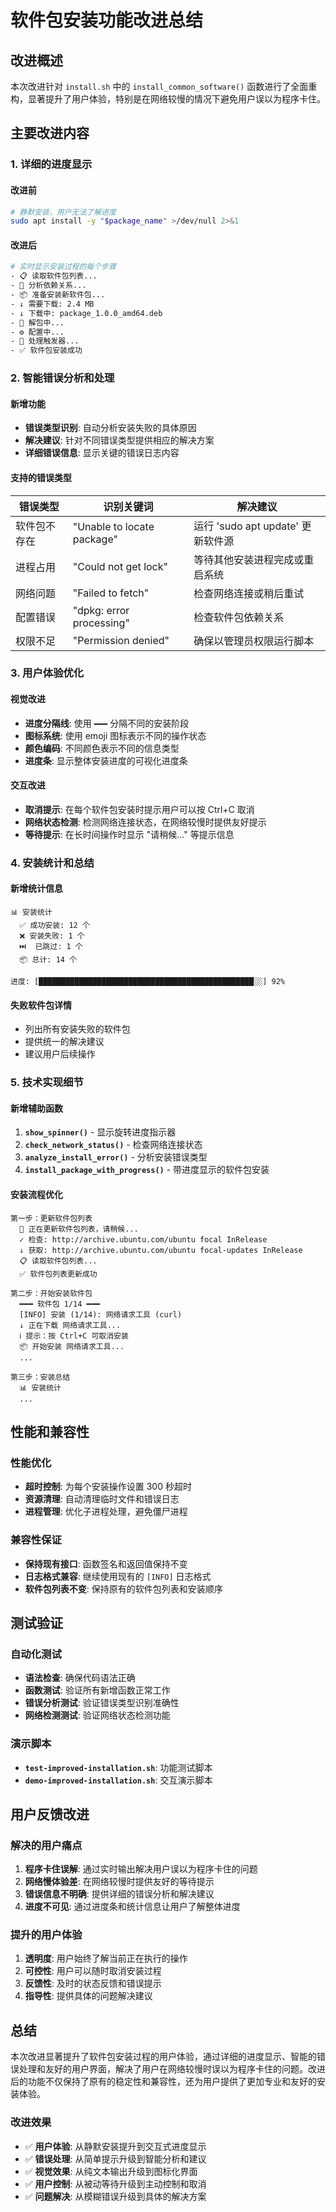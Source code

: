 # 软件包安装功能改进总结

## 改进概述

本次改进针对 `install.sh` 中的 `install_common_software()` 函数进行了全面重构，显著提升了用户体验，特别是在网络较慢的情况下避免用户误以为程序卡住。

## 主要改进内容

### 1. **详细的进度显示**

#### 改进前
```bash
# 静默安装，用户无法了解进度
sudo apt install -y "$package_name" >/dev/null 2>&1
```

#### 改进后
```bash
# 实时显示安装过程的每个步骤
- 📋 读取软件包列表...
- 🔗 分析依赖关系...
- 📦 准备安装新软件包...
- ↓ 需要下载: 2.4 MB
- ↓ 下载中: package_1.0.0_amd64.deb
- 📂 解包中...
- ⚙ 配置中...
- 🔄 处理触发器...
- ✅ 软件包安装成功
```

### 2. **智能错误分析和处理**

#### 新增功能
- **错误类型识别**: 自动分析安装失败的具体原因
- **解决建议**: 针对不同错误类型提供相应的解决方案
- **详细错误信息**: 显示关键的错误日志内容

#### 支持的错误类型
| 错误类型 | 识别关键词 | 解决建议 |
|---------|-----------|----------|
| 软件包不存在 | "Unable to locate package" | 运行 'sudo apt update' 更新软件源 |
| 进程占用 | "Could not get lock" | 等待其他安装进程完成或重启系统 |
| 网络问题 | "Failed to fetch" | 检查网络连接或稍后重试 |
| 配置错误 | "dpkg: error processing" | 检查软件包依赖关系 |
| 权限不足 | "Permission denied" | 确保以管理员权限运行脚本 |

### 3. **用户体验优化**

#### 视觉改进
- **进度分隔线**: 使用 `━━━` 分隔不同的安装阶段
- **图标系统**: 使用 emoji 图标表示不同的操作状态
- **颜色编码**: 不同颜色表示不同的信息类型
- **进度条**: 显示整体安装进度的可视化进度条

#### 交互改进
- **取消提示**: 在每个软件包安装时提示用户可以按 Ctrl+C 取消
- **网络状态检测**: 检测网络连接状态，在网络较慢时提供友好提示
- **等待提示**: 在长时间操作时显示 "请稍候..." 等提示信息

### 4. **安装统计和总结**

#### 新增统计信息
```
📊 安装统计
  ✅ 成功安装: 12 个
  ❌ 安装失败: 1 个
  ⏭️  已跳过: 1 个
  📦 总计: 14 个
  
进度: [████████████████████████████████████████████████░░] 92%
```

#### 失败软件包详情
- 列出所有安装失败的软件包
- 提供统一的解决建议
- 建议用户后续操作

### 5. **技术实现细节**

#### 新增辅助函数
1. **`show_spinner()`** - 显示旋转进度指示器
2. **`check_network_status()`** - 检查网络连接状态
3. **`analyze_install_error()`** - 分析安装错误类型
4. **`install_package_with_progress()`** - 带进度显示的软件包安装

#### 安装流程优化
```
第一步：更新软件包列表
  🔄 正在更新软件包列表，请稍候...
  ✓ 检查: http://archive.ubuntu.com/ubuntu focal InRelease
  ↓ 获取: http://archive.ubuntu.com/ubuntu focal-updates InRelease
  📋 读取软件包列表...
  ✅ 软件包列表更新成功

第二步：开始安装软件包
  ━━━ 软件包 1/14 ━━━
  [INFO] 安装 (1/14): 网络请求工具 (curl)
  ↓ 正在下载 网络请求工具...
  ℹ 提示：按 Ctrl+C 可取消安装
  📦 开始安装 网络请求工具...
  ...

第三步：安装总结
  📊 安装统计
  ...
```

## 性能和兼容性

### 性能优化
- **超时控制**: 为每个安装操作设置 300 秒超时
- **资源清理**: 自动清理临时文件和错误日志
- **进程管理**: 优化子进程处理，避免僵尸进程

### 兼容性保证
- **保持现有接口**: 函数签名和返回值保持不变
- **日志格式兼容**: 继续使用现有的 `[INFO]` 日志格式
- **软件包列表不变**: 保持原有的软件包列表和安装顺序

## 测试验证

### 自动化测试
- **语法检查**: 确保代码语法正确
- **函数测试**: 验证所有新增函数正常工作
- **错误分析测试**: 验证错误类型识别准确性
- **网络检测测试**: 验证网络状态检测功能

### 演示脚本
- **`test-improved-installation.sh`**: 功能测试脚本
- **`demo-improved-installation.sh`**: 交互演示脚本

## 用户反馈改进

### 解决的用户痛点
1. **程序卡住误解**: 通过实时输出解决用户误以为程序卡住的问题
2. **网络慢体验差**: 在网络较慢时提供友好的等待提示
3. **错误信息不明确**: 提供详细的错误分析和解决建议
4. **进度不可见**: 通过进度条和统计信息让用户了解整体进度

### 提升的用户体验
1. **透明度**: 用户始终了解当前正在执行的操作
2. **可控性**: 用户可以随时取消安装过程
3. **反馈性**: 及时的状态反馈和错误提示
4. **指导性**: 提供具体的问题解决建议

## 总结

本次改进显著提升了软件包安装过程的用户体验，通过详细的进度显示、智能的错误处理和友好的用户界面，解决了用户在网络较慢时误以为程序卡住的问题。改进后的功能不仅保持了原有的稳定性和兼容性，还为用户提供了更加专业和友好的安装体验。

### 改进效果
- ✅ **用户体验**: 从静默安装提升到交互式进度显示
- ✅ **错误处理**: 从简单提示升级到智能分析和建议
- ✅ **视觉效果**: 从纯文本输出升级到图标化界面
- ✅ **用户控制**: 从被动等待升级到主动控制和取消
- ✅ **问题解决**: 从模糊错误升级到具体的解决方案
